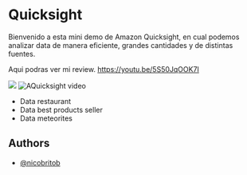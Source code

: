 
# Quicksight

Bienvenido a esta mini demo de Amazon Quicksight, en cual podemos analizar data de manera eficiente, grandes cantidades y de distintas fuentes.

Aqui podras ver mi review. https://youtu.be/5S50JqOOK7I

[![](https://markdown-videos.deta.dev/youtube/5S50JqOOK7I?si=fZ3uwL83vFVvRkxW)](https://youtu.be/5S50JqOOK7I?si=fZ3uwL83vFVvRkxW)
![AQuicksight video](https://i.ytimg.com/an_webp/5S50JqOOK7I/mqdefault_6s.webp?du=3000&sqp=COyw47AG&rs=AOn4CLBkeO8drRI7NCoJqROiiQuufSH8tA)


- Data restaurant
- Data best products seller
- Data meteorites


## Authors

- [@nicobritob](https://www.github.com/nicobritob)
